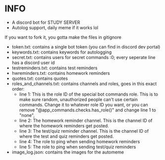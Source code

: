 # INFO
 - A discord bot for STUDY SERVER
 - Autolog support, daily meme if it works lol

If you want to fork it, you gotta make the files in gitignore
 - token.txt: contains a single bot token (you can find in discord dev portal)
 - keywords.txt: contains keywords for autologging
 - secret.txt: contains users for secret commands :0; every seperate line has a discord user id
 - testreminders.txt: contains test reminders
 - hwreminders.txt: contains homework reminders
 - quotes.txt: contains quotes
 - roles_and_channels.txt: contains channels and roles, goes in this exact order:
    - line 1: This is the role ID of the special bot commands role. This is to make sure random, unauthorized people can't use certain commands. Change it to whatever role ID you want, or you can remove "@app_commands.checks.has_role()" and change line 1 to "none",
    - line 2: The homework reminder channel. This is the channel ID of where the homework reminders get posted. 
    - line 3: The test/quiz reminder channel. This is the channel ID of where the test and quiz reminders get posted.
    - line 4: The role to ping when sending homework reminders
    - line 5: The role to ping when sending test/quiz reminders
 - image_log.json: contains the images for the automeme